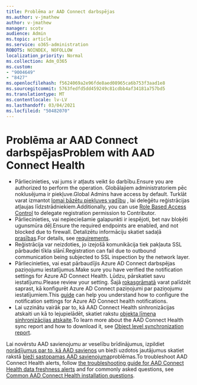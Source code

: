 ```yaml
---
title: Problēma ar AAD Connect darbspējas
ms.author: v-jmathew
author: v-jmathew
manager: scotv
audience: Admin
ms.topic: article
ms.service: o365-administration
ROBOTS: NOINDEX, NOFOLLOW
localization_priority: Normal
ms.collection: Adm_O365
ms.custom:
- "9004649"
- "8427"
ms.openlocfilehash: f5624069a2e96fde8aed08965ca6b753f3aad1e8
ms.sourcegitcommit: 5763fedfd5dd459249c81cdbb4af34181a757bd5
ms.translationtype: MT
ms.contentlocale: lv-LV
ms.lasthandoff: 03/04/2021
ms.locfileid: "50482070"
---
```

# <a name="problem-with-aad-connect-health"></a><span data-ttu-id="9653f-102">Problēma ar AAD Connect darbspējas</span><span class="sxs-lookup"><span data-stu-id="9653f-102">Problem with AAD Connect Health</span></span>

- <span data-ttu-id="9653f-103">Pārliecinieties, vai jums ir atļauts veikt šo darbību.</span><span class="sxs-lookup"><span data-stu-id="9653f-103">Ensure you are authorized to perform the operation.</span></span> <span data-ttu-id="9653f-104">Globālajiem administratoriem pēc noklusējuma ir piekļuve.</span><span class="sxs-lookup"><span data-stu-id="9653f-104">Global Admins have access by default.</span></span> <span data-ttu-id="9653f-105">Turklāt varat izmantot [lomai bāzētu piekļuves vadību](https://docs.microsoft.com/azure/active-directory/connect-health/active-directory-aadconnect-health-operations) , lai deleģētu reģistrācijas atļaujas līdzstrādniekiem.</span><span class="sxs-lookup"><span data-stu-id="9653f-105">Additionally, you can use [Role Based Access Control](https://docs.microsoft.com/azure/active-directory/connect-health/active-directory-aadconnect-health-operations) to delegate registration permission to Contributor.</span></span>
- <span data-ttu-id="9653f-106">Pārliecinieties, vai nepieciešamie galapunkti ir iespējoti, bet nav bloķēti ugunsmūra dēļ.</span><span class="sxs-lookup"><span data-stu-id="9653f-106">Ensure the required endpoints are enabled, and not blocked due to firewall.</span></span> <span data-ttu-id="9653f-107">Detalizētu informāciju skatiet sadaļā [prasības](https://docs.microsoft.com/azure/active-directory/hybrid/how-to-connect-health-agent-install).</span><span class="sxs-lookup"><span data-stu-id="9653f-107">For details, see [requirements](https://docs.microsoft.com/azure/active-directory/hybrid/how-to-connect-health-agent-install).</span></span>
- <span data-ttu-id="9653f-108">Reģistrācija var neizdoties, jo izejošā komunikācija tiek pakļauta SSL pārbaudei tīkla slānī.</span><span class="sxs-lookup"><span data-stu-id="9653f-108">Registration can fail due to outbound communication being subjected to SSL inspection by the network layer.</span></span>
- <span data-ttu-id="9653f-109">Pārliecinieties, vai esat pārbaudījis Azure AD Connect darbspējas paziņojumu iestatījumus.</span><span class="sxs-lookup"><span data-stu-id="9653f-109">Make sure you have verified the notification settings for Azure AD Connect Health.</span></span> <span data-ttu-id="9653f-110">Lūdzu, pārskatiet savu iestatījumu.</span><span class="sxs-lookup"><span data-stu-id="9653f-110">Please review your setting.</span></span> <span data-ttu-id="9653f-111">Šajā [rokasgrāmatā](https://docs.microsoft.com/azure/active-directory/hybrid/how-to-connect-health-operations) varat palīdzēt saprast, kā konfigurēt Azure AD Connect paziņojumi par paziņojumu iestatījumiem.</span><span class="sxs-lookup"><span data-stu-id="9653f-111">This [guide](https://docs.microsoft.com/azure/active-directory/hybrid/how-to-connect-health-operations) can help you understand how to configure the notification settings for Azure AD Connect health notifications.</span></span>
- <span data-ttu-id="9653f-112">Lai uzzinātu vairāk par to, kā AAD Connect Health sinhronizācijas atskaiti un kā to lejupielādēt, skatiet rakstu [objekta līmeņa sinhronizācijas atskaite](https://docs.microsoft.com/azure/active-directory/hybrid/how-to-connect-health-sync).</span><span class="sxs-lookup"><span data-stu-id="9653f-112">To learn more about the AAD Connect Health sync report and how to download it, see [Object level synchronization report](https://docs.microsoft.com/azure/active-directory/hybrid/how-to-connect-health-sync).</span></span>

<span data-ttu-id="9653f-113">Lai novērstu AAD savienojumu ar veselību brīdinājumus, izpildiet [norādījumus par to, kā AAD savienos](https://docs.microsoft.com/azure/active-directory/hybrid/how-to-connect-health-data-freshness) un bieži uzdotos jautājumus skatiet rakstā [bieži sastopamas AAD savienojuma](https://docs.microsoft.com/azure/active-directory/hybrid/reference-connect-health-faq)problēmas.</span><span class="sxs-lookup"><span data-stu-id="9653f-113">To troubleshoot AAD Connect Health alerts, follow [the troubleshooting guide for AAD Connect Health data freshness alerts](https://docs.microsoft.com/azure/active-directory/hybrid/how-to-connect-health-data-freshness) and for commonly asked questions, see [Common AAD Connect Health installation questions](https://docs.microsoft.com/azure/active-directory/hybrid/reference-connect-health-faq).</span></span>
